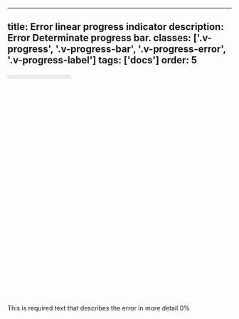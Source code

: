 <!--
 *              Copyright (c) 2025 Visa, Inc.
 *
 * Licensed under the Apache License, Version 2.0 (the "License");
 * you may not use this file except in compliance with the License.
 * You may obtain a copy of the License at
 *
 *         http://www.apache.org/licenses/LICENSE-2.0
 *
 * Unless required by applicable law or agreed to in writing, software
 * distributed under the License is distributed on an "AS IS" BASIS,
 * WITHOUT WARRANTIES OR CONDITIONS OF ANY KIND, either express or implied.
 * See the License for the specific language governing permissions and
 * limitations under the License.
 *
 -->
---
title: Error linear progress indicator
description: Error Determinate progress bar. 
classes: ['.v-progress', '.v-progress-bar', '.v-progress-error', '.v-progress-label']
tags: ['docs']
order: 5
---

<progress class="v-progress v-progress-bar v-progress-error v-mb-8" id="progress-bar-error" max="100" value="0">
</progress>
<label class="v-progress-label" for="progress-bar-error">
  <span class="v-flex v-gap-4">
    <svg aria-hidden="true" class="v-icon v-icon-visa v-icon-tiny" focusable="false" viewbox="0 0 16 16">
      <use href="#visa-error-tiny">
      </use>
    </svg>
    This is required text that describes the error in more detail
  </span>
  <span>
    0%
  </span>
</label>
